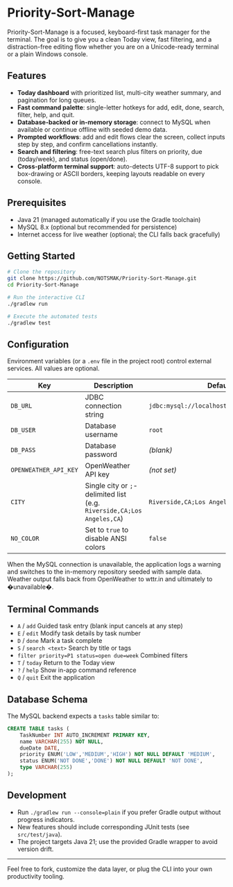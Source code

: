 # Priority-Sort-Manage

Priority-Sort-Manage is a focused, keyboard-first task manager for the terminal. The goal is to give you a clean Today view, fast filtering, and a distraction-free editing flow whether you are on a Unicode-ready terminal or a plain Windows console.

## Features
- **Today dashboard** with prioritized list, multi-city weather summary, and pagination for long queues.
- **Fast command palette**: single-letter hotkeys for add, edit, done, search, filter, help, and quit.
- **Database-backed or in-memory storage**: connect to MySQL when available or continue offline with seeded demo data.
- **Prompted workflows**: add and edit flows clear the screen, collect inputs step by step, and confirm cancellations instantly.
- **Search and filtering**: free-text search plus filters on priority, due (today/week), and status (open/done).
- **Cross-platform terminal support**: auto-detects UTF-8 support to pick box-drawing or ASCII borders, keeping layouts readable on every console.

## Prerequisites
- Java 21 (managed automatically if you use the Gradle toolchain)
- MySQL 8.x (optional but recommended for persistence)
- Internet access for live weather (optional; the CLI falls back gracefully)

## Getting Started
```bash
# Clone the repository
git clone https://github.com/NOTSMAK/Priority-Sort-Manage.git
cd Priority-Sort-Manage

# Run the interactive CLI
./gradlew run

# Execute the automated tests
./gradlew test
```

## Configuration
Environment variables (or a `.env` file in the project root) control external services. All values are optional.

| Key | Description | Default |
| --- | --- | --- |
| `DB_URL` | JDBC connection string | `jdbc:mysql://localhost:3306/task_manager` |
| `DB_USER` | Database username | `root` |
| `DB_PASS` | Database password | *(blank)* |
| `OPENWEATHER_API_KEY` | OpenWeather API key | *(not set)* |
| `CITY` | Single city or `;`-delimited list (e.g. `Riverside,CA;Los Angeles,CA`) | `Riverside,CA;Los Angeles,CA` |
| `NO_COLOR` | Set to `true` to disable ANSI colors | `false` |

When the MySQL connection is unavailable, the application logs a warning and switches to the in-memory repository seeded with sample data. Weather output falls back from OpenWeather to wttr.in and ultimately to �unavailable�.

## Terminal Commands
- `A` / `add`  Guided task entry (blank input cancels at any step)
- `E` / `edit`  Modify task details by task number
- `D` / `done`  Mark a task complete
- `S` / `search <text>`  Search by title or tags
- `filter priority=P1 status=open due=week`  Combined filters
- `T` / `today`  Return to the Today view
- `?` / `help` Show in-app command reference
- `Q` / `quit`  Exit the application

## Database Schema
The MySQL backend expects a `tasks` table similar to:
```sql
CREATE TABLE tasks (
    TaskNumber INT AUTO_INCREMENT PRIMARY KEY,
    name VARCHAR(255) NOT NULL,
    dueDate DATE,
    priority ENUM('LOW','MEDIUM','HIGH') NOT NULL DEFAULT 'MEDIUM',
    status ENUM('NOT DONE','DONE') NOT NULL DEFAULT 'NOT DONE',
    type VARCHAR(255)
);
```

## Development
- Run `./gradlew run --console=plain` if you prefer Gradle output without progress indicators.
- New features should include corresponding JUnit tests (see `src/test/java`).
- The project targets Java 21; use the provided Gradle wrapper to avoid version drift.

---
Feel free to fork, customize the data layer, or plug the CLI into your own productivity tooling.
